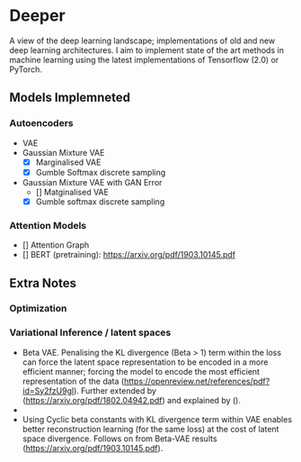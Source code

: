 # Deeper
A view of the deep learning landscape; implementations of old and new deep learning architectures. I aim to implement state of the art methods in machine learning using the latest implementations of Tensorflow (2.0) or PyTorch. 

## Models Implemneted

### Autoencoders
- VAE
- Gaussian Mixture VAE
    - [x] Marginalised VAE
    - [x] Gumble Softmax discrete sampling
- Gaussian Mixture VAE with GAN Error
    - [] Matginalised VAE
    - [x] Gumble softmax discrete sampling

### Attention Models
- [] Attention Graph
- [] BERT (pretraining): https://arxiv.org/pdf/1903.10145.pdf


## Extra Notes

### Optimization

### Variational Inference / latent spaces
- Beta VAE. Penalising the KL divergence (Beta > 1) term within the loss can force the latent space representation to be encoded in a more efficient manner; forcing the model to encode the most efficient representation of the data (https://openreview.net/references/pdf?id=Sy2fzU9gl). Further extended by (https://arxiv.org/pdf/1802.04942.pdf) and explained by ().
- 
- Using Cyclic beta constants with KL divergence term within VAE enables better reconstruction learning (for the same loss) at the cost of latent space divergence. Follows on from Beta-VAE results (https://arxiv.org/pdf/1903.10145.pdf).